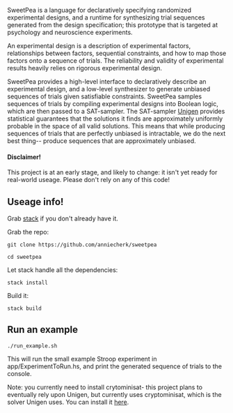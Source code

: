SweetPea is a language for declaratively specifying randomized experimental designs, and a runtime for synthesizing trial sequences generated from the design specification; this prototype that is targeted at psychology and neuroscience experiments. 

An experimental design is a description of experimental factors, relationships between factors, sequential constraints, and how to map those factors onto a sequence of trials. The reliability and validity of experimental results heavily relies on rigorous experimental design.

SweetPea provides a high-level interface to declaratively describe an experimental design, and a low-level synthesizer to generate unbiased sequences of trials given satisfiable constraints. SweetPea samples sequences of trials by compiling experimental designs into Boolean logic, which are then passed to a SAT-sampler. The SAT-sampler [Unigen](https://bitbucket.org/kuldeepmeel/unigen) provides statistical guarantees that the solutions it finds are approximately uniformly probable in the space of all valid solutions. This means that while producing sequences of trials that are perfectly unbiased is intractable, we do the next best thing-- produce sequences that are approximately unbiased.


#### Disclaimer!

This project is at an early stage, and likely to change: it isn't yet ready for real-world useage. Please don't rely on any of this code!


## Useage info!

Grab [stack](https://docs.haskellstack.org/en/stable/README/) if you don't already have it.

Grab the repo:

`git clone https://github.com/anniecherk/sweetpea`

`cd sweetpea`

Let stack handle all the dependencies:

`stack install`

Build it:

`stack build`

## Run an example

`./run_example.sh`

This will run the small example Stroop experiment in app/ExperimentToRun.hs, and print the generated sequence of trials to the console. 

Note: you currently need to install crytominisat- this project plans to eventually rely upon Unigen, but currently uses cryptominisat, which is the solver Unigen uses. You can install it [here](https://github.com/msoos/cryptominisat).

